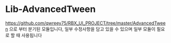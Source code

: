 # Lib-AdvancedTween
https://github.com/qwreey75/RBX_UI_PROJECT/tree/master/AdvancedTween 으로 부터 분기된 모듈입니다, 일부 수정사항을 담고 있을 수 있으며 일부 모듈이 필요로 할 때 사용됩니다
